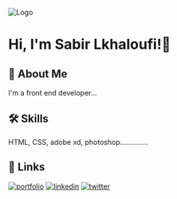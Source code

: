 ![Logo](https://github.com/sabirlkhaloufi/sabirlkhaloufi/blob/main/sabir.png)

# Hi, I'm Sabir Lkhaloufi!👋

## 🚀 About Me
I'm a front end developer...

## 🛠 Skills
HTML, CSS, adobe xd, photoshop..............

## 🔗 Links
[![portfolio](https://img.shields.io/badge/my_portfolio-000?style=for-the-badge&logo=ko-fi&logoColor=white)](https://katherinempeterson.com/)
[![linkedin](https://img.shields.io/badge/linkedin-0A66C2?style=for-the-badge&logo=linkedin&logoColor=white)](https://www.linkedin.com/)
[![twitter](https://img.shields.io/badge/twitter-1DA1F2?style=for-the-badge&logo=twitter&logoColor=white)](https://twitter.com/)
